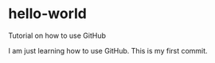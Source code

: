 # hello-world
Tutorial on how to use GitHub

I am just learning how to use GitHub.
This is my first commit.

